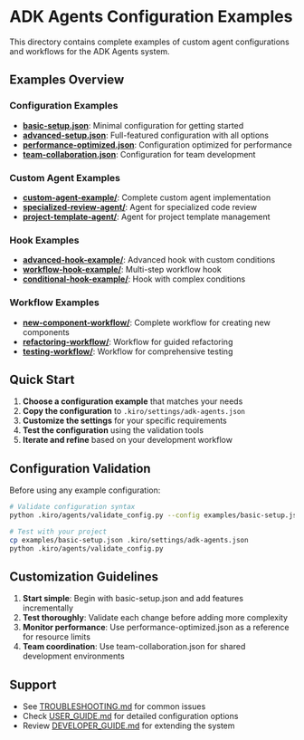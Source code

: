 # ADK Agents Configuration Examples

This directory contains complete examples of custom agent configurations and workflows for the ADK Agents system.

## Examples Overview

### Configuration Examples

- **[basic-setup.json](basic-setup.json)**: Minimal configuration for getting started
- **[advanced-setup.json](advanced-setup.json)**: Full-featured configuration with all options
- **[performance-optimized.json](performance-optimized.json)**: Configuration optimized for performance
- **[team-collaboration.json](team-collaboration.json)**: Configuration for team development

### Custom Agent Examples

- **[custom-agent-example/](custom-agent-example/)**: Complete custom agent implementation
- **[specialized-review-agent/](specialized-review-agent/)**: Agent for specialized code review
- **[project-template-agent/](project-template-agent/)**: Agent for project template management

### Hook Examples

- **[advanced-hook-example/](advanced-hook-example/)**: Advanced hook with custom conditions
- **[workflow-hook-example/](workflow-hook-example/)**: Multi-step workflow hook
- **[conditional-hook-example/](conditional-hook-example/)**: Hook with complex conditions

### Workflow Examples

- **[new-component-workflow/](new-component-workflow/)**: Complete workflow for creating new components
- **[refactoring-workflow/](refactoring-workflow/)**: Workflow for guided refactoring
- **[testing-workflow/](testing-workflow/)**: Workflow for comprehensive testing

## Quick Start

1. **Choose a configuration example** that matches your needs
2. **Copy the configuration** to `.kiro/settings/adk-agents.json`
3. **Customize the settings** for your specific requirements
4. **Test the configuration** using the validation tools
5. **Iterate and refine** based on your development workflow

## Configuration Validation

Before using any example configuration:

```bash
# Validate configuration syntax
python .kiro/agents/validate_config.py --config examples/basic-setup.json

# Test with your project
cp examples/basic-setup.json .kiro/settings/adk-agents.json
python .kiro/agents/validate_config.py
```

## Customization Guidelines

1. **Start simple**: Begin with basic-setup.json and add features incrementally
2. **Test thoroughly**: Validate each change before adding more complexity
3. **Monitor performance**: Use performance-optimized.json as a reference for resource limits
4. **Team coordination**: Use team-collaboration.json for shared development environments

## Support

- See [TROUBLESHOOTING.md](../TROUBLESHOOTING.md) for common issues
- Check [USER_GUIDE.md](../USER_GUIDE.md) for detailed configuration options
- Review [DEVELOPER_GUIDE.md](../DEVELOPER_GUIDE.md) for extending the system